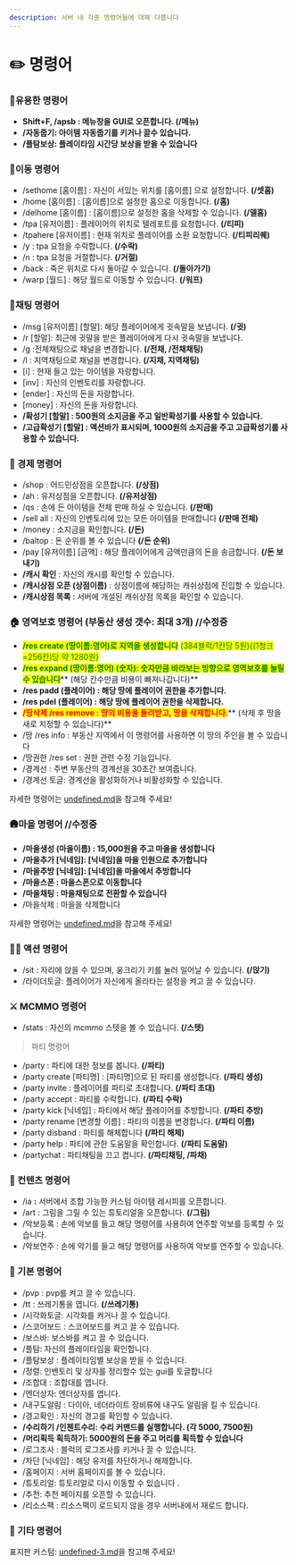 ```yaml
---
description: 서버 내 각종 명령어들에 대해 다룹니다
---
```


# ✏️ 명령어

### 🌟유용한 명령어

* **Shift+F, /apsb : 메뉴창을 GUI로 오픈합니다.  (/메뉴)**
* **/자동줍기: 아이템 자동줍기를 키거나 끌수 있습니다.**
* **/플탐보상: 플레이타임 시간당 보상을 받을 수 있습니다**

### 🚶이동 명령어

* /sethome \[홈이름] : 자신이 서있는 위치를 \[홈이름] 으로 설정합니다. **(/셋홈)**
* /home \[홈이름] : \[홈이름]으로 설정한 홈으로 이동합니다.  **(/홈)**
* /delhome \[홈이름] : \[홈이름]으로 설정한 홈을 삭제할 수 있습니다. **(/델홈)**
* /tpa \[유저이름] : 플레이어의 위치로 텔레포트를 요청합니다. **(/티피)**
* /tpahere \[유저이름] : 현재 위치로 플레이어를 소환 요청합니다. **(/티피리퀘)**
* /y : tpa 요청을 수락합니다. **(/수락)**
* /n : tpa 요청을 거절합니다. **(/거절)**
* /back : 죽은 위치로 다시 돌아갈 수 있습니다. **(/돌아가기)**
* /warp \[월드] : 해당 월드로 이동할 수 있습니다. **(/워프)**

### 💬채팅 명령어

* /msg \[유저이름] \[할말]: 해당 플레이어에게 귓속말을 보냅니다. **(/귓)**
* /r \[할말]: 최근에 귓말을 받은 플레이어에게 다시 귓속말을 보냅니다.
* /g :전체채팅으로 채널을 변경합니다. **(/전채, /전채채팅)**
* /l : 지역채팅으로 채널을 변경합니다.  **(/지채, 지역채팅)**
* \[i] : 현재 들고 있는 아이템을 자랑합니다.
* \[inv] : 자신의 인벤토리를 자랑합니다.
* \[ender] : 자신의 돈을 자랑합니다.
* \[money] : 자신의 돈을 자랑합니다.
* **/확성기 \[할말] : 500원의 소지금을 주고 일반확성기를 사용할 수 있습니다.** &#x20;
* **/고급확성기 \[할말] : 액션바가 표시되며, 1000원의 소지금을 주고 고급확성기를 사용할 수 있습니다.**

### 💸 경제 명령어

* /shop : 어드민상점을 오픈합니다. **(/상점)**
* /ah : 유저상점을 오픈합니다. **(/유저상점)**
* /qs : 손에 든 아이템을 전체 판매 하실 수 있습니다.﻿ **(/판매)**
* /sell all : 자신의 인벤토리에 있는 모든 아이템을 판매합니다 **(/판매 전체)**
* /money : 소지금을 확인합니다. **(/돈)**
* /baltop : 돈 순위를 볼 수 있습니다 **(/돈 순위)**
* /pay \[유저이름] \[금액] : 해당 플레이어에게 금액만큼의 돈을 송금합니다. **(/돈 보내기)**
* **/캐시 확인** : 자신의 캐시를 확인할 수 있습니다.
* **/캐시상점 오픈 (상점이름)** : 상점이름에 해당하는 캐쉬상점에 진입할 수 있습니다.
* **/캐시상점 목록** : 서버에 개설된 캐쉬상점 목록을 확인할 수 있습니다.

### 🏠 영역보호 명령어 (부동산 생성 갯수: 최대 3개)  //수정중&#x20;

* <mark style="color:green;">**/res create (땅이름:영어)로 지역을 생성합니다**</mark> <mark style="color:green;">(384블럭/1칸당 5원){(1청크=256칸)당 약 1280원}</mark>
* <mark style="color:green;">**/res expand (땅이름:영어) (숫자): 숫자만큼 바라보는 방향으로 영역보호를 늘릴 수 있습니다**</mark>**  **<mark style="color:green;">**(해당 칸수만큼 비용이 빠져나갑니다)**</mark>
* **/res padd (플레이어) : 해당 땅에 플레이어 권한을 추가합니다.**
* **/res pdel (플레이어) : 해당 땅에 플레이어 권한을 삭제합니다.**
* <mark style="color:red;">**/땅삭제 /res remove : 땅의 비용을 돌려받고, 땅을 삭제합니다.**</mark>** (삭제 후 땅을 새로 지정할 수 있습니다)**
* /땅 /res info : 부동산 지역에서 이 명령어를 사용하면 이 땅의 주인을 볼 수 있습니다
* /땅권한 /res set : 권한 관련 수정 기능입니다.
* /경계선 : 주변 부동산의 경계선을 30초간 보여줍니다.
* /경계선 토글: 경계선을 활성화하거나 비활성화할 수 있습니다.

자세한 명령어는 [undefined.md](../undefined-1/undefined.md "mention")을 참고해 주세요!

### 🛖마을 명령어 //수정중&#x20;

* **/마을생성 (마을이름) : 15,000원을 주고 마을을 생성합니다**&#x20;
* **/마을추가  \[닉네임]: \[닉네임]을 마을 인원으로 추가합니다**
* **/마을추방 \[닉네임]: \[닉네임]을 마을에서 추방합니다**
* **/마을스폰 : 마을스폰으로 이동합니다**
* **/마을채팅 : 마을채팅으로 전환할 수 있습니다**
* /마을삭제 : 마을을 삭제합니다&#x20;

자세한 명령어는 [undefined.md](../undefined-1/undefined.md "mention")을 참고해 주세요!

### 🤸‍♂ 액션 명령어

* /sit : 자리에 앉을 수 있으며, 웅크리기 키를 눌러 일어날 수 있습니다. **(/앉기)**
* /라이더토글: 플레이어가 자신에게 올라타는 설정을 켜고 끌 수 있습니다.﻿

### ⚔️ MCMMO 명령어

* /stats : 자신의 mcmmo 스텟을 볼 수 있습니다.﻿ **(/스텟)**

> 파티 명령어

* /party : 파티에 대한 정보를 봅니다. **(/파티)**
* /party create \[파티명] : \[파티명]으로 된 파티를 생성합니다. **(/파티 생성)**
* /party invite : 플레이어를 파티로 초대합니다. **(/파티 초대)**
* /party accept : 파티를 수락합니다. **(/파티 수락)**
* /party kick \[닉네임] : 파티에서 해당 플레이어를 추방합니다. **(/파티 추방)**
* /party rename \[변경할 이름] : 파티의 이름을 변경합니다. **(/파티 이름)**
* /party disband : 파티를 해체합니다 **(/파티 해체)**
* /party help : 파티에 관한 도움말을 확인합니다. **(/파티 도움말)**
* /partychat : 파티채팅을 끄고 켭니다. **(/파티채팅, /파채)**

### 🎨 컨텐츠 명령어

* /ia **:** 서버에서 조합 가능한 커스텀 아이템 레시피를 오픈합니다.
* /art : 그림을 그릴 수 있는 튜토리얼을 오픈합니다. **(/그림)**
* /악보등록 : 손에 악보를 들고 해당 명령어를 사용하여 연주할 악보를 등록할 수 있습니다.
* /악보연주 : 손에 악기를 들고 해당 명령어를 사용하여 악보를 연주할 수 있습니다.

### 📝 기본 명령어

* /pvp : pvp를 켜고 끌 수 있습니다.﻿&#x20;
* /tt : 쓰레기통을 엽니다. **(/쓰레기통)**
* /시각화토글: 시각화를 켜거나 끌 수 있습니다.
* /스코어보드 : 스코어보드를 켜고 끌 수 있습니다.
* /보스바: 보스바를 켜고 끌 수 있습니다.&#x20;
* /플탐: 자신의 플레이타임을 확인합니다.&#x20;
* /플탐보상 : 플레이타임별 보상을 받을 수 있습니다.&#x20;
* /정렬: 인벤토리 및 상자를 정리할수 있는 gui를 토글합니다&#x20;
* /조합대 : 조합대를 엽니다.&#x20;
* /엔더상자: 엔더상자를 엽니다.
* /내구도알림 : 다이아, 네더라이트 장비류에 내구도 알림을 킬 수 있습니다.
* /경고확인 : 자신의 경고를 확인할 수 있습니다.
* **/수리하기 /인첸트수리: 수리 커맨드를 실행합니다. (각 5000, 7500원)**
* **/머리획득 획득하기: 5000원의 돈을 주고 머리를 획득할 수 있습니다**
* /로그조사 : 블럭의 로그조사를 키거나 끌 수 있습니다.
* /차단 \[닉네임] : 해당 유저를 차단하거나 해제합니다.&#x20;
* /홈페이지 : 서버 홈페이지를 볼 수 있습니다.
* /튜토리얼: 튜토리얼로 다시 이동할 수 있습니다 .
* /추천: 추천 페이지를 오픈할 수 있습니다.
* /리소스팩 : 리소스팩이 로드되지 않을 경우 서버내에서 재로드 합니다.

### 🐾 기타 명령어

표지판 커스텀: [undefined-3.md](../undefined-1/undefined-3.md "mention")을 참고해 주세요!

